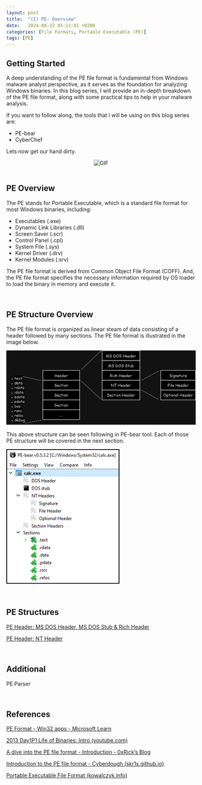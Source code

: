 ```yaml
---
layout:	post
title:  "(I) PE: Overview"
date:   2024-08-22 05:11:01 +0200
categories: [File Formats, Portable Executable (PE)]
tags: [PE]
---
```


## Getting Started

A deep understanding of the PE file format is fundamental from Windows malware analyst perspective, as it serves as the foundation for analyzing Windows binaries. In this blog series, I will provide an in-depth breakdown of the PE file format, along with some practical tips to help in your malware analysis.

If you want to follow along, the tools that I will be using on this blog series are:

- PE-bear
- CyberChef

Lets now get our hand dirty.

<div style="text-align: center;">
  <img src="https://media.giphy.com/media/1TzKVQwH820wM/giphy.gif" alt="GIF" style="max-width: 100%; height: auto;">
</div>

<br>

## PE Overview

The PE stands for Portable Executable, which is a standard file format for most Windows binaries, including:

- Executables (.exe)
- Dynamic Link Libraries (.dll)
- Screen Saver (.scr)
- Control Panel (.cpl)
- System File (.sys)
- Kernel Driver (.drv)
- Kernel Modules (.srv)

The PE file format is derived from Common Object File Format (COFF). And, the PE file format specifies the necessary information required by OS loader to load the binary in memory and execute it.

<br>

## PE Structure Overview

The PE file format is organized as linear steam of data consisting of a header followed by many sections. The PE file format is illustrated in the image below.

![PE Illustration](/images/2024-08-22-File_Format-PE/PE.jpg)

This above structure can be seen following in PE-bear tool. Each of those PE structure will be covered in the next section.

![PE-bear](/images/2024-08-22-File_Format-PE/PE-bear.png)

<br>

## PE Structures 

[PE Header: MS DOS Header, MS DOS Stub & Rich Header](https://venuschhantel.com.np/posts/File_Format-PE-Header-I/)

[PE Header: NT Header](https://venuschhantel.com.np/posts/File_Format-PE-Header-II/)

<br>

## Additional

PE Parser

<br>

## References

[PE Format - Win32 apps - Microsoft Learn](https://learn.microsoft.com/en-us/windows/win32/debug/pe-format) 

[2013 Day1P1 Life of Binaries: Intro (youtube.com)](https://www.youtube.com/watch?v=ls8I__h1IYE&list=PLUFkSN0XLZ-n_Na6jwqopTt1Ki57vMIc3)  

[A dive into the PE file format - Introduction - 0xRick’s Blog](https://0xrick.github.io/win-internals/pe1/)  

[Introduction to the PE file format - Cyberdough (skr1x.github.io)](https://skr1x.github.io/portable-executable-format/#pe-parser)  

[Portable Executable File Format (kowalczyk.info)](https://blog.kowalczyk.info/articles/pefileformat.html)
